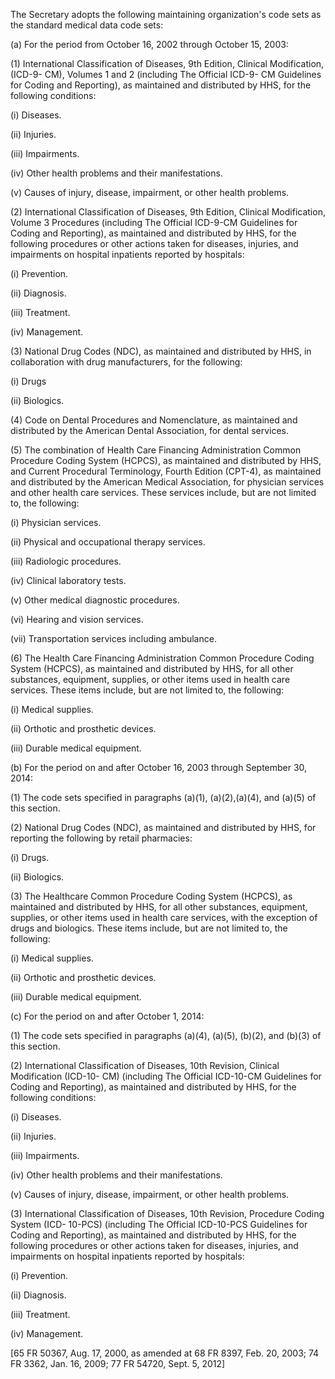 The Secretary adopts the following maintaining organization's code sets as the standard medical data code sets:

(a) For the period from October 16, 2002 through October 15, 2003:
 
(1) International Classification of Diseases, 9th Edition, Clinical Modification, (ICD-9- CM), Volumes 1 and 2 (including The Official ICD-9- CM Guidelines for Coding and Reporting), as maintained and distributed by HHS, for the following conditions:

(i) Diseases.

(ii) Injuries.

(iii) Impairments.

(iv) Other health problems and their manifestations.

(v) Causes of injury, disease, impairment, or other health problems.

(2) International Classification of Diseases, 9th Edition, Clinical Modification, Volume 3 Procedures (including The Official ICD-9-CM Guidelines for Coding and Reporting), as maintained and distributed by HHS, for the following procedures or other actions taken for diseases, injuries, and impairments on hospital inpatients reported by hospitals:

(i) Prevention.

(ii) Diagnosis.

(iii) Treatment.

(iv) Management.

(3) National Drug Codes (NDC), as maintained and distributed by HHS, in collaboration with drug manufacturers, for the following:

(i) Drugs
 
(ii) Biologics.

(4) Code on Dental Procedures and Nomenclature, as maintained and distributed by the American Dental Association, for dental services.

(5) The combination of Health Care Financing Administration Common Procedure Coding System (HCPCS), as maintained and distributed by HHS, and Current Procedural Terminology, Fourth Edition (CPT-4), as maintained and distributed by the American Medical Association, for physician services and other health care services. These services include, but are not limited to, the following:

(i) Physician services.

(ii) Physical and occupational therapy services.

(iii) Radiologic procedures.

(iv) Clinical laboratory tests.

(v) Other medical diagnostic procedures.

(vi) Hearing and vision services.

(vii) Transportation services including ambulance.

(6) The Health Care Financing Administration Common Procedure Coding System (HCPCS), as maintained and distributed by HHS, for all other substances, equipment, supplies, or other items used in health care services. These items include, but are not limited to, the following:

(i) Medical supplies.
 
(ii) Orthotic and prosthetic devices.

(iii) Durable medical equipment.

(b) For the period on and after October 16, 2003 through September 30, 2014:

(1) The code sets specified in paragraphs (a)(1), (a)(2),(a)(4), and (a)(5) of this section.

(2) National Drug Codes (NDC), as maintained and distributed by HHS, for reporting the following by retail pharmacies:

(i) Drugs.

(ii) Biologics.

(3) The Healthcare Common Procedure Coding System (HCPCS), as maintained and distributed by HHS, for all other substances, equipment, supplies, or other items used in health care services, with the exception of drugs and biologics. These items include, but are not limited to, the following:

(i) Medical supplies.

(ii) Orthotic and prosthetic devices.

(iii) Durable medical equipment.

&#40;c) For the period on and after October 1, 2014:

(1) The code sets specified in paragraphs (a)(4), (a)(5), (b)(2), and (b)(3) of this section.

(2) International Classification of Diseases, 10th Revision, Clinical Modification (ICD-10- CM) (including The Official ICD-10-CM Guidelines for Coding and Reporting), as maintained and distributed by HHS, for the following conditions:

(i) Diseases.

(ii) Injuries.

(iii) Impairments.

(iv) Other health problems and their manifestations.

(v) Causes of injury, disease, impairment, or other health problems.

(3) International Classification of Diseases, 10th Revision, Procedure Coding System (ICD- 10-PCS) (including The Official ICD-10-PCS Guidelines for Coding and Reporting), as maintained and distributed by HHS, for the following procedures or other actions taken for diseases, injuries, and impairments on hospital inpatients reported by hospitals:

(i) Prevention.

(ii) Diagnosis.

(iii) Treatment.

(iv) Management.

[65 FR 50367, Aug. 17, 2000, as amended at 68 FR 8397, Feb. 20, 2003; 74 FR 3362, Jan. 16, 2009; 77 FR 54720, Sept. 5, 2012]

